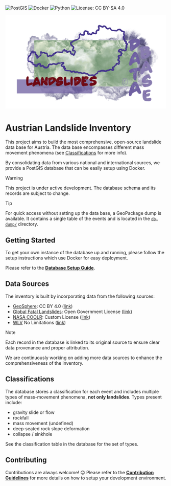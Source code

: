 ![PostGIS](https://img.shields.io/badge/PostGIS-3840A0?style=for-the-badge&logo=postgresql&logoColor=white)
![Docker](https://img.shields.io/badge/Docker-2496ED?style=for-the-badge&logo=docker&logoColor=white)
![Python](https://img.shields.io/badge/python-3670A0?style=for-the-badge&logo=python&logoColor=white)
![License: CC BY-SA 4.0](https://img.shields.io/badge/License-CC%20BY--SA%204.0-lightgrey.svg?style=for-the-badge)

<div align="center">
  <img src="./docs/public/header.png" alt="Header" width="700"/>
</div>

# Austrian Landslide Inventory

This project aims to build the most comprehensive, open-source landslide 
data base for Austria. The data base encompasses different mass movement 
phenomena (see [Classifications](#classifications) for more info).

By consolidating data from various national and international sources, we 
provide a PostGIS database that can be easily setup using Docker.

> [!WARNING]
> This project is under active development. The database schema and its records
> are subject to change.

> [!TIP]
> For quick access without setting up the data base, a GeoPackage dump is 
> available. It contains a single table of the events and is located in the
> [`db-dump/`](./db-dump/) directory.

## Getting Started

To get your own instance of the database up and running, please follow the 
setup instructions which use Docker for easy deployment.

Please refer to the [**Database Setup Guide**](./alembic/README.md).

## Data Sources

The inventory is built by incorporating data from the following sources:

- [GeoSphere](https://data.inspire.gv.at/d69f276f-24b4-4c16-aed7-349135921fa1):
    CC BY 4.0 ([link](https://creativecommons.org/licenses/by/4.0/))
- [Global Fatal Landslides](https://www.arcgis.com/home/item.html?id=7c9397b261aa436ebfbc41396bd96d06):
    Open Government License ([link](https://www.nationalarchives.gov.uk/doc/open-government-licence/version/2/))
- [NASA COOLR](https://maps.nccs.nasa.gov/arcgis/apps/MapAndAppGallery/index.html?appid=574f26408683485799d02e857e5d9521): 
    Custom License ([link](./data/raw/nasa-coolr/LICENSE))
- [WLV](https://geometadatensuche.inspire.gv.at/metadatensuche/inspire/ger/catalog.search#/metadata/ccca05aa-728d-4218-9f4c-81286c537527)
    No Limitations ([link](https://geometadatensuche.inspire.gv.at/metadatensuche/inspire/ger/catalog.search#/metadata/ccca05aa-728d-4218-9f4c-81286c537527))

> [!NOTE]
> Each record in the database is linked to its original source to ensure clear
> data provenance and proper attribution.

We are continuously working on adding more data sources to enhance the
comprehensiveness of the inventory.

## Classifications

The database stores a classification for each event and includes multiple types
of mass-movement phenomena, **not only landslides**. Types present include:

- gravity slide or flow
- rockfall
- mass movement (undefined)
- deep‑seated rock slope deformation
- collapse / sinkhole

See the classification table in the database for the set of types.

## Contributing

Contributions are always welcome! 😊
Please refer to the [**Contribution Guidelines**](./CONTRIBUTING.md) for more
details on how to setup your development environment.
